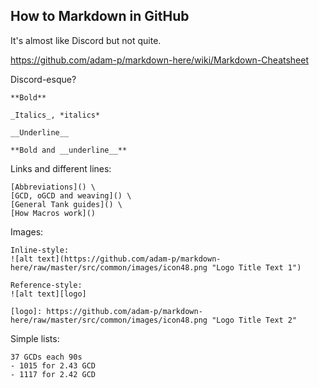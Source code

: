 ## How to Markdown in GitHub
It's almost like Discord but not quite. 

https://github.com/adam-p/markdown-here/wiki/Markdown-Cheatsheet

Discord-esque?
```
**Bold**

_Italics_, *italics*

__Underline__

**Bold and __underline__**

```

Links and different lines:
```
[Abbreviations]() \
[GCD, oGCD and weaving]() \
[General Tank guides]() \
[How Macros work]() 
```

Images:
```
Inline-style: 
![alt text](https://github.com/adam-p/markdown-here/raw/master/src/common/images/icon48.png "Logo Title Text 1")

Reference-style: 
![alt text][logo]

[logo]: https://github.com/adam-p/markdown-here/raw/master/src/common/images/icon48.png "Logo Title Text 2"
```

Simple lists:
```
37 GCDs each 90s
- 1015 for 2.43 GCD
- 1117 for 2.42 GCD
```
